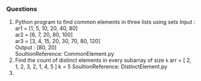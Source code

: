 ### Questions
1. Python program to find common elements in three lists using sets
  Input : ar1 = [1, 5, 10, 20, 40, 80] \
        ar2 = [6, 7, 20, 80, 100] \
        ar3 = [3, 4, 15, 20, 30, 70, 80, 120] \
  Output : [80, 20] \
  SoultionReference: CommonElement.py
2. Find the count of distinct elements in every subarray of size `k`
  arr = [ 2, 1, 2, 3, 2, 1, 4, 5 ]
  k = 5
  SoultionReference: DistinctElement.py
3. 